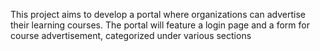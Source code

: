 This project aims to develop a portal where organizations can advertise their learning courses. The portal will feature a login page and a form for course advertisement, categorized under various sections
